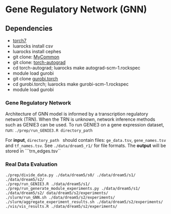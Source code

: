 # Gene Regulatory Network (GNN)

## Dependencies
* [torch7](http://torch.ch/docs/getting-started.html)
* luarocks install csv
* luarocks install cephes
* git clone: [MyCommon](https://github.com/ameenetemady/MyCommon)
* git clone: [torch-autograd](https://github.com/ameenetemady/torch-autograd)
* cd torch-autograd; luarocks make autograd-scm-1.rockspec
* module load gurobi
* git clone [gurobi.torch](https://github.com/bamos/gurobi.torch)
* cd gurobi.torch; luarocks make gurobi-scm-1.rockspec
* module load gurobi

### Gene Regulatory Network
Architecture of GNN model is informed by a transcription regulatory network (TRN). When the TRN is unknown, network inference methods such as GENIE3 can be used. To run GENIE3 on a gene expression dataset, run: ```./prep/run_GENIE3.R directory_path```

For **input**, ```directory_path ``` should contain files: ```ge_data.tsv```, ```gene_names.tsv``` and ```tf_names.tsv```. See ```./data/dream5_r1/``` for file formats. The **output** will be stored in ```trn_edges.tsv``

### Real Data Evaluation
```
./prep/divide_data.py ./data/dream5/s0/ ./data/dream5/s1/ ./data/dream5/s2/
./prep/run_GENIE3.R ./data/dream5/s1/
./prep/run_generate_module_experiments.py ./data/dream5/s1/ ./data/dream5/s2/ data/dream5/s2/experiments/
./slurm/run_GNN.sh ./data/dream5/s2/experiments/
./slurm/aggregate_experiment_results.sh ./data/dream5/s2/experiments/
./vis/vis_results.R ./data/dream5/s2/experiments/
```



